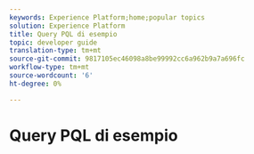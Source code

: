 ```yaml
---
keywords: Experience Platform;home;popular topics
solution: Experience Platform
title: Query PQL di esempio
topic: developer guide
translation-type: tm+mt
source-git-commit: 9817105ec46098a8be99992cc6a962b9a7a696fc
workflow-type: tm+mt
source-wordcount: '6'
ht-degree: 0%

---
```



# Query PQL di esempio
